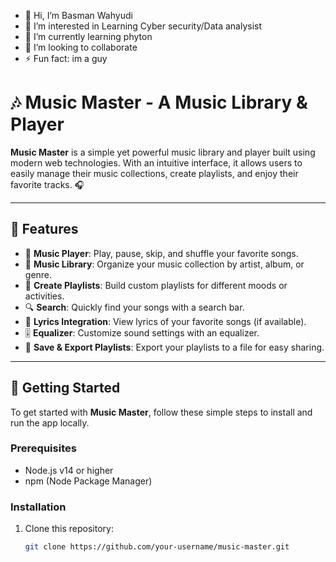 - 👋 Hi, I’m Basman Wahyudi
- 👀 I’m interested in Learning Cyber security/Data analysist
- 🌱 I’m currently learning phyton
- 💞️ I’m looking to collaborate 
- ⚡ Fun fact: im a guy

# 🎶 **Music Master** - A Music Library & Player

**Music Master** is a simple yet powerful music library and player built using modern web technologies. With an intuitive interface, it allows users to easily manage their music collections, create playlists, and enjoy their favorite tracks. 🎧

---

## 📌 **Features**

- 🎵 **Music Player**: Play, pause, skip, and shuffle your favorite songs.
- 📂 **Music Library**: Organize your music collection by artist, album, or genre.
- 🎼 **Create Playlists**: Build custom playlists for different moods or activities.
- 🔍 **Search**: Quickly find your songs with a search bar.
- 🎤 **Lyrics Integration**: View lyrics of your favorite songs (if available).
- 🎚️ **Equalizer**: Customize sound settings with an equalizer.
- 💾 **Save & Export Playlists**: Export your playlists to a file for easy sharing.

---

## 🚀 **Getting Started**

To get started with **Music Master**, follow these simple steps to install and run the app locally.

### Prerequisites

- Node.js v14 or higher
- npm (Node Package Manager)

### Installation

1. Clone this repository:

   ```bash
   git clone https://github.com/your-username/music-master.git


